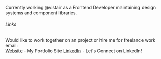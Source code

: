 Currently working @vistair as a Frontend Developer maintaining design systems and component libraries.

###### Links

Would like to work together on an project or hire me for freelance work email: <br />
[Website](https://worksbyscott.uk) - My Portfolio Site
[LinkedIn](https://www.linkedin.com/in/scott-templeton-252293b3/) - Let's Connect on LinkedIn! <br />
